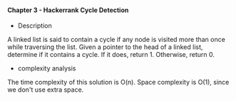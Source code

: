 #### Chapter 3 - Hackerrank Cycle Detection


* Description

A linked list is said to contain a cycle if any node is visited more than once while traversing the list. Given a pointer to the head of a linked list, determine if it contains a cycle. If it does, return 1. Otherwise, return 0.

* complexity analysis

The time complexity of this solution is O(n). 
Space complexity is O(1), since we don't use extra space. 